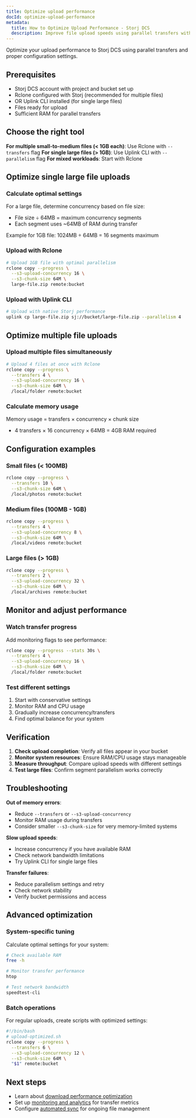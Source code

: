 ```yaml
---
title: Optimize upload performance  
docId: optimize-upload-performance
metadata:
  title: How to Optimize Upload Performance - Storj DCS
  description: Improve file upload speeds using parallel transfers with Rclone and Uplink CLI
---
```


Optimize your upload performance to Storj DCS using parallel transfers and proper configuration settings.

## Prerequisites

- Storj DCS account with project and bucket set up
- Rclone configured with Storj (recommended for multiple files)
- OR Uplink CLI installed (for single large files)
- Files ready for upload
- Sufficient RAM for parallel transfers

## Choose the right tool

**For multiple small-to-medium files (< 1GB each)**: Use Rclone with `--transfers` flag
**For single large files (> 1GB)**: Use Uplink CLI with `--parallelism` flag
**For mixed workloads**: Start with Rclone

## Optimize single large file uploads

### Calculate optimal settings

For a large file, determine concurrency based on file size:
- File size ÷ 64MB = maximum concurrency segments
- Each segment uses ~64MB of RAM during transfer

Example for 1GB file: 1024MB ÷ 64MB = 16 segments maximum

### Upload with Rclone

```bash
# Upload 1GB file with optimal parallelism
rclone copy --progress \
  --s3-upload-concurrency 16 \
  --s3-chunk-size 64M \
  large-file.zip remote:bucket
```

### Upload with Uplink CLI

```bash  
# Upload with native Storj performance
uplink cp large-file.zip sj://bucket/large-file.zip --parallelism 4
```

## Optimize multiple file uploads

### Upload multiple files simultaneously

```bash
# Upload 4 files at once with Rclone
rclone copy --progress \
  --transfers 4 \
  --s3-upload-concurrency 16 \
  --s3-chunk-size 64M \
  /local/folder remote:bucket
```

### Calculate memory usage

Memory usage = transfers × concurrency × chunk size
- 4 transfers × 16 concurrency × 64MB = 4GB RAM required

## Configuration examples

### Small files (< 100MB)
```bash
rclone copy --progress \
  --transfers 10 \
  --s3-chunk-size 64M \
  /local/photos remote:bucket
```

### Medium files (100MB - 1GB)  
```bash
rclone copy --progress \
  --transfers 4 \
  --s3-upload-concurrency 8 \
  --s3-chunk-size 64M \
  /local/videos remote:bucket
```

### Large files (> 1GB)
```bash
rclone copy --progress \
  --transfers 2 \
  --s3-upload-concurrency 32 \
  --s3-chunk-size 64M \
  /local/archives remote:bucket
```

## Monitor and adjust performance

### Watch transfer progress

Add monitoring flags to see performance:
```bash
rclone copy --progress --stats 30s \
  --transfers 4 \
  --s3-upload-concurrency 16 \
  --s3-chunk-size 64M \
  /local/folder remote:bucket
```

### Test different settings

1. Start with conservative settings
2. Monitor RAM and CPU usage  
3. Gradually increase concurrency/transfers
4. Find optimal balance for your system

## Verification

1. **Check upload completion**: Verify all files appear in your bucket
2. **Monitor system resources**: Ensure RAM/CPU usage stays manageable
3. **Measure throughput**: Compare upload speeds with different settings
4. **Test large files**: Confirm segment parallelism works correctly

## Troubleshooting

**Out of memory errors**:
- Reduce `--transfers` or `--s3-upload-concurrency`  
- Monitor RAM usage during transfers
- Consider smaller `--s3-chunk-size` for very memory-limited systems

**Slow upload speeds**:
- Increase concurrency if you have available RAM
- Check network bandwidth limitations
- Try Uplink CLI for single large files

**Transfer failures**:
- Reduce parallelism settings and retry
- Check network stability
- Verify bucket permissions and access

## Advanced optimization

### System-specific tuning

Calculate optimal settings for your system:
```bash
# Check available RAM
free -h

# Monitor transfer performance  
htop

# Test network bandwidth
speedtest-cli
```

### Batch operations

For regular uploads, create scripts with optimized settings:
```bash
#!/bin/bash
# upload-optimized.sh
rclone copy --progress \
  --transfers 6 \
  --s3-upload-concurrency 12 \
  --s3-chunk-size 64M \
  "$1" remote:bucket
```

## Next steps

- Learn about [download performance optimization](docId:optimize-download-perf)
- Set up [monitoring and analytics](docId:bucket-logging) for transfer metrics  
- Configure [automated sync](docId:use-rclone) for ongoing file management